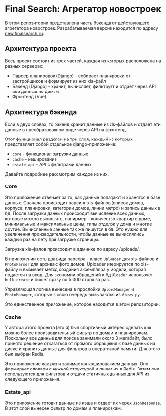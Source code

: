# Final Search: Агрегатор новостроек

В этом репозитории представлена часть бэкенда от действующего агрегатора новостроек.
Разрабатываемая версия находится по адресу [new.finalsearch.ru](https://new.finalsearch.ru).

## Архитектура проекта

Весь проект состоит из трех частей, каждая из которых расположена на разных серверах:
- Парсер планировок (Django) - собирает планировки от застройщиков и формирует из них xls-файл
- Бэкенд (Django) - хранит, вычисляет, фильтрует и отдает через API все данные по домам 
- Фронтенд (Vue)


## Архитектура бэкенда

Если в двух словах, то бэкенд хранит данные из xls-файлов и отдает эти данные в преобразованном виде через API на фронтенд.

Этот функционал разделен на три слоя, каждый из которых представляет собой отдельное django-приложение:
- ```core``` - функционал загрузки данных
- ```cache``` - кеширование
- ```estate_api``` - API с фильтрами данных

Давайте подробнее рассмотрим каждое из них.


### Core

Это приложение отвечает за то, как данные попадают и хранятся в базе данных.
Сначала происходит парсинг xls-файлов (список домов, корпуса, планировки, категории домов, линии метро) и запись данных в бд. После загрузки данных происходит вычисление всех данных, которые можно вычислить, напирмер - количество квартир в доме, минимальные и максимальные цены, типы отделок у дома и многие другие. Вычисленные данные так же пишутся в бд. Это нужно для увеличения производительности, чтобы данные не вычислялись каждый раз на лету при загрузке страницы.

Загрузка xls-фалов происходит в админке по адресу /uploads/.

В приложении есть два вида парсера - класс ```Uploader``` для xls-файлов и ```PhotoParser``` для архива с фото домов.
Uploader итерируется по xls-файлу и вызывает метод создания экземпляра у модели, которая подается на вход.
Для экономии обращений к бд ```Uloader``` использует ```bulk_create``` и пишет сразу по 5 000 строк за раз.

Управляющая логика вынесена в прослойки ```UploadManager``` и ```PhotoManager```, которые в свою очередь вызываются из ```Views.py.```

Это единственное приложение, которое находится в этом репозитории.

### Cache

У автора этого проекта (это я) был спортивный интерес сделать как можно более производительный фильтр по домам и планировкам. Поскольку все данные для поиска занимали около 3 мегабайт, было принято решение отказаться от прямого обращения к базе данных на диске и хранить данные для фильтров в оперативной памяти. Для этого был выбран Redis.

Это приложение как раз и занимается кэшированием данных. Оно формирует словари с нужной структурой и пишет их в Redis. Затем они используются для фильтров и отдачи статичных дынных для API из следующего приложения.

### Estate_api

Это приложение готовит данные из кэша и отдает их черех ```JsonResponse```. В этот слой вынесен фильтр по домам и планировкам.
